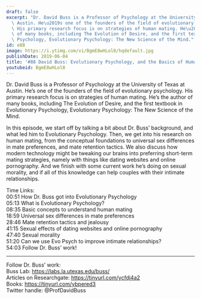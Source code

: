 ```yaml
---
draft: false
excerpt: "Dr. David Buss is a Professor of Psychology at the University of Texas at\
  \ Austin. He\u2019s one of the founders of the field of evolutionary psychology.\
  \ His primary research focus is on strategies of human mating. He\u2019s the author\
  \ of many books, including The Evolution of Desire, and the first textbook in Evolutionary\
  \ Psychology, Evolutionary Psychology: The New Science of the Mind."
id: e88
image: https://i.ytimg.com/vi/BgmE8wHLol8/hqdefault.jpg
publishDate: 2019-06-04
title: '#88 David Buss: Evolutionary Psychology, and the Basics of Human Mating'
youtubeid: BgmE8wHLol8
---
```

Dr. David Buss is a Professor of Psychology at the University of Texas at Austin. He’s one of the founders of the field of evolutionary psychology. His primary research focus is on strategies of human mating. He’s the author of many books, including The Evolution of Desire, and the first textbook in Evolutionary Psychology, Evolutionary Psychology: The New Science of the Mind.

In this episode, we start off by talking a bit about Dr. Buss’ background, and what led him to Evolutionary Psychology. Then, we get into his research on human mating, from the conceptual foundations to universal sex differences in mate preferences, and mate retention tactics. We also discuss how modern technology might be tweaking our brains into preferring short-term mating strategies, namely with things like dating websites and online pornography. And we finish with some current work he’s doing on sexual morality, and if all of this knowledge can help couples with their intimate relationships.

Time Links:  
00:51  How Dr. Buss got into Evolutionary Psychology   
05:13  What is Evolutionary Psychology?            
08:35  Basic concepts to understand human mating    
18:59  Universal sex differences in mate preferences    
28:46  Mate retention tactics and jealousy      
41:15  Sexual effects of dating websites and online pornography           
47:40  Sexual morality  
51:20  Can we use Evo Psych to improve intimate relationships?  
54:03  Follow Dr. Buss’ work!

---

Follow Dr. Buss’ work:  
Buss Lab: https://labs.la.utexas.edu/buss/  
Articles on Researchgate: https://tinyurl.com/ycfdj4a2  
Books: https://tinyurl.com/ybpered3  
Twitter handle: @ProfDavidBuss
